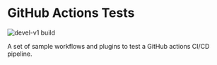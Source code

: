 # GitHub Actions Tests

![devel-v1 build](https://github.com/muleysteve/github-actions-test/actions/workflows/main-builddocs.yaml/badge.svg?branch=devel-v1)

A set of sample workflows and plugins to test a GitHub actions CI/CD pipeline.
